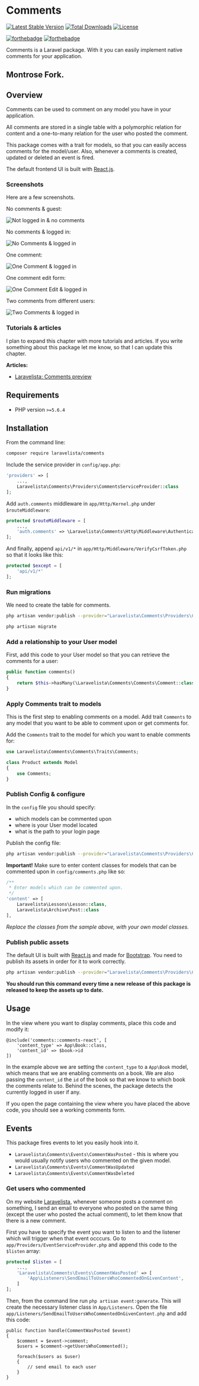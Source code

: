 # Comments

[![Latest Stable Version](https://poser.pugx.org/laravelista/comments/v/stable)](https://packagist.org/packages/laravelista/comments)
[![Total Downloads](https://poser.pugx.org/laravelista/comments/downloads)](https://packagist.org/packages/laravelista/comments)
[![License](https://poser.pugx.org/laravelista/comments/license)](https://packagist.org/packages/laravelista/comments)

[![forthebadge](http://forthebadge.com/images/badges/uses-js.svg)](http://forthebadge.com)
[![forthebadge](http://forthebadge.com/images/badges/built-with-love.svg)](http://forthebadge.com)

Comments is a Laravel package. With it you can easily implement native comments for your application.

## Montrose Fork.

## Overview

Comments can be used to comment on any model you have in your application.

All comments are stored in a single table with a polymorphic relation for content and a one-to-many relation for the user who posted the comment.

This package comes with a trait for models, so that you can easily access comments for the model/user. Also, whenever a comments is created, updated or deleted an event is fired.

The default frontend UI is built with [React.js](https://facebook.github.io/react/).

### Screenshots

Here are a few screenshots.

No comments & guest:

![Not logged in & no comments](http://i.imgur.com/aVXdWgX.png)

No comments & logged in:

![No Comments & logged in](http://i.imgur.com/AxG4Yeb.png)

One comment:

![One Comment & logged in](http://i.imgur.com/y2pkenw.png)

One comment edit form:

![One Comment Edit & logged in](http://i.imgur.com/JKdNw9r.png)

Two comments from different users:

![Two Comments & logged in](http://i.imgur.com/s357B1J.png)

### Tutorials & articles

I plan to expand this chapter with more tutorials and articles. If you write something about this package let me know, so that I can update this chapter.

**Articles:**

- [Laravelista: Comments preview](https://laravelista.com/posts/comments-preview)

## Requirements

- PHP version `>=5.6.4`

## Installation

From the command line:

```bash
composer require laravelista/comments
```

Include the service provider in `config/app.php`:

```php
'providers' => [
    ...,
    Laravelista\Comments\Providers\CommentsServiceProvider::class
];
```

Add `auth.comments` middleware in `app/Http/Kernel.php` under `$routeMiddleware`:

```php
protected $routeMiddleware = [
    ...,
    'auth.comments' => \Laravelista\Comments\Http\Middleware\Authenticate::class,
];
```

And finally, append `api/v1/*` in `app/Http/Middleware/VerifyCsrfToken.php` so that it looks like this:

```php
protected $except = [
    'api/v1/*'
];
```

### Run migrations

We need to create the table for comments.

```bash
php artisan vendor:publish --provider="Laravelista\Comments\Providers\CommentsServiceProvider" --tag=migrations

php artisan migrate
```

### Add a relationship to your User model

First, add this code to your User model so that you can retrieve the comments for a user:

```php
public function comments()
{
    return $this->hasMany(\Laravelista\Comments\Comments\Comment::class);
}
```

### Apply Comments trait to models

This is the first step to enabling comments on a model. Add trait `Comments` to any model that you want to be able to comment upon or get comments for.

Add the `Comments` trait to the model for which you want to enable comments for:

```php
use Laravelista\Comments\Comments\Traits\Comments;

class Product extends Model
{
    use Comments;
}
```

### Publish Config & configure

In the `config` file you should specify:

- which models can be commented upon
- where is your User model located
- what is the path to your login page

Publish the config file:

```bash
php artisan vendor:publish --provider="Laravelista\Comments\Providers\CommentsServiceProvider" --tag=config
```

**Important!** Make sure to enter content classes for models that can be commented upon in `config/comments.php` like so:

```php
/**
 * Enter models which can be commented upon.
 */
'content' => [
    Laravelista\Lessons\Lesson::class,
    Laravelista\Archive\Post::class
],
```

*Replace the classes from the sample above, with your own model classes.*

### Publish public assets

The default UI is built with [React.js](https://facebook.github.io/react/) and made for [Bootstrap](http://getbootstrap.com/). You need to publish its assets in order for it to work correctly.

```bash
php artisan vendor:publish --provider="Laravelista\Comments\Providers\CommentsServiceProvider" --tag=public --force
```

**You should run this command every time a new release of this package is released to keep the assets up to date.**

## Usage

In the view where you want to display comments, place this code and modify it:

```
@include('comments::comments-react', [
    'content_type' => App\Book::class,
    'content_id' => $book->id
])
```

In the example above we are setting the `content_type` to a `App\Book` model, which means that we are enabling comments on a book. We are also passing the `content_id` the `id` of the book so that we know to which book the comments relate to. Behind the scenes, the package detects the currently logged in user if any.

If you open the page containing the view where you have placed the above code, you should see a working comments form.

## Events

This package fires events to let you easily hook into it.

- `Laravelista\Comments\Events\CommentWasPosted` - this is where you would usually notify users who commented on the given model.
- `Laravelista\Comments\Events\CommentWasUpdated`
- `Laravelista\Comments\Events\CommentWasDeleted`

### Get users who commented

On my website [Laravelista](https://laravelista.com), whenever someone posts a comment on something, I send an email to everyone who posted on the same thing (except the user who posted the actual comment), to let them know that there is a new comment.

First you have to specify the event you want to listen to and the listener which will trigger when that event occcurs. Go to `app/Providers/EventServiceProvider.php` and append this code to the `$listen` array:

```php
protected $listen = [
    ...,
    'Laravelista\Comments\Events\CommentWasPosted' => [
        'App\Listeners\SendEmailToUsersWhoCommentedOnGivenContent',
    ]
];
```

Then, from the command line run `php artisan event:generate`. This will create the necessary listener class in `App/Listeners`. Open the file `app/Listeners/SendEmailToUsersWhoCommentedOnGivenContent.php` and add this code:

```
public function handle(CommentWasPosted $event)
{
    $comment = $event->comment;
    $users = $comment->getUsersWhoCommented();

    foreach($users as $user)
    {
        // send email to each user
    }
}
```
